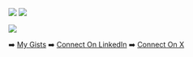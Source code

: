 ![](http://github-profile-summary-cards.vercel.app/api/cards/stats?username=a3r0id&theme=transparent) ![](http://github-profile-summary-cards.vercel.app/api/cards/most-commit-language?username=a3r0id&theme=transparent)

![](http://github-profile-summary-cards.vercel.app/api/cards/profile-details?username=a3r0id&theme=transparent)

➡️ [My Gists](https://gist.github.com/a3r0id) ➡️ [Connect On LinkedIn](https://www.linkedin.com/in/chad-g/) ➡️ [Connect On X](https://x.com/a3r0id)
